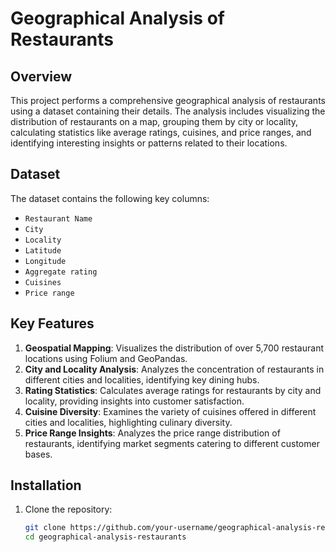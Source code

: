 # Geographical Analysis of Restaurants

## Overview
This project performs a comprehensive geographical analysis of restaurants using a dataset containing their details. The analysis includes visualizing the distribution of restaurants on a map, grouping them by city or locality, calculating statistics like average ratings, cuisines, and price ranges, and identifying interesting insights or patterns related to their locations.

## Dataset
The dataset contains the following key columns:
- `Restaurant Name`
- `City`
- `Locality`
- `Latitude`
- `Longitude`
- `Aggregate rating`
- `Cuisines`
- `Price range`

## Key Features
1. **Geospatial Mapping**: Visualizes the distribution of over 5,700 restaurant locations using Folium and GeoPandas.
2. **City and Locality Analysis**: Analyzes the concentration of restaurants in different cities and localities, identifying key dining hubs.
3. **Rating Statistics**: Calculates average ratings for restaurants by city and locality, providing insights into customer satisfaction.
4. **Cuisine Diversity**: Examines the variety of cuisines offered in different cities and localities, highlighting culinary diversity.
5. **Price Range Insights**: Analyzes the price range distribution of restaurants, identifying market segments catering to different customer bases.

## Installation
1. Clone the repository:
   ```bash
   git clone https://github.com/your-username/geographical-analysis-restaurants.git
   cd geographical-analysis-restaurants
